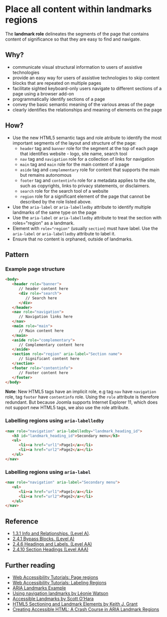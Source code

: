 # Place all content within landmarks regions
The **landmark role** delineates the segments of the page that contains content of significance so that they are easy to find and navigate.

## Why?
* communicate visual structural information to users of assistive technologies
* provide an easy way for users of assistive technologies to skip content blocks that are repeated on multiple pages
* facilitate sighted keyboard-only users navigate to different sections of a page using a browser add-on
* programmatically identify sections of a page
* convey the basic semantic meaning of the various areas of the page
* clearly identifies the relationships and meaning of elements on the page

## How?
* Use the new HTML5 semantic tags and role atribute to identify the most important segments of the layout and structure of the page: 
  - `header` tag and `banner` role for the segment at the top of each page that identifies website - logo, site name, search tool 
  - `nav` tag and `navigation` role for a collection of links for navigation
  - `main` tag and `main` role for the main content of a page
  - `aside` tag and `complementary` role for content that supports the main but remains autonomous
  - `footer` tag and `contentinfo` role for a metadata applies to the site, such as copyrights, links to privacy statements, or disclaimers.
  - `search` role for the search tool of a website
  - `region` role for a significant element of the page that cannot be described by the role listed above.
* Use the `aria-label` or `aria-labelledby` attribute to identify multiple landmarks of the same type on the page
* Use the `aria-label` or `aria-labelledby` attribute to treat the section with roles="region" as a landmark.
* Element with `role="region"` (usually `section`) must have label.  Use the `aria-label` or `aria-labelledby` attribute to label it.
* Ensure that no content is orphaned, outside of landmarks.

## Pattern
### Example page structure

```html
<body>
   <header role="banner">
      // header content here
      <div role="search">
         // Search here
      </div>
   </header>   
   <nav role="navigation">
      // Navigation links here
   </nav>
   <main role="main">
      // Main content here
   </main>
   <aside role="complementary">
      // Complementary content here
   </aside>
   <section role="region" aria-label="Section name">
      // Significant content here
   </section>
   <footer role="contentinfo">
      // Footer content here
   </footer>
</body>
```

**Note**: New HTML5 tags have an implicit role, e.g tag `nav` have `navigation` role, tag `footer` have `contentinfo` role.  Using the `role` attribute is therefore redundant. But because Joomla supports Internet Explorer 11, which does not support new HTML5 tags, we also use the role attribute.   

### Labelling regions using `aria-labelledby`
```html
<nav role="navigation" aria-labelledby="landmark_heading_id">
   <h3 id="landmark_heading_id">Secondary menu</h3>
   <ul>
      <li><a href="url1">Page1</a></li>
      <li><a href="url2">Page2</a></li>
   </ul>	  
</nav>
```

### Labelling regions using `aria-label`
```html
<nav role="navigation" aria-label="Secondary menu">
   <ul>
      <li><a href="url1">Page1</a></li>
      <li><a href="url2">Page2</a></li>
   </ul>	
</nav>
```

## Reference
* [1.3.1 Info and Relationships. (Level A)](https://www.w3.org/WAI/WCAG20/quickref/#qr-content-structure-separation-programmatic).  
* [2.4.1 Bypass Blocks. (Level A)](https://www.w3.org/WAI/WCAG20/quickref/#qr-navigation-mechanisms-skip)
* [2.4.6 Headings and Labels. (Level AA)](https://www.w3.org/WAI/WCAG20/quickref/#qr-navigation-mechanisms-descriptive)
* [2.4.10 Section Headings (Level AAA)](http://www.w3.org/TR/WCAG20/#navigation-mechanisms-headings)

## Further reading
* [Web Accessibility Tutorials: Page regions](https://www.w3.org/WAI/tutorials/page-structure/regions/)
* [Web Accessibility Tutorials: Labeling Regions](https://www.w3.org/WAI/tutorials/page-structure/labels/)
* [ARIA Landmarks Example](https://www.w3.org/TR/wai-aria-practices/examples/landmarks/index.html)
* [Using navigation landmarks by Léonie Watson](https://accessibility.blog.gov.uk/2016/05/27/using-navigation-landmarks/)
* [Accessible Landmarks by Scott O'Hara](https://www.scottohara.me/blog/2018/03/03/landmarks.html)
* [HTML5 Sectioning and Landmark Elements by Keith J. Grant](https://keithjgrant.com/posts/2018/03/html5-sectioning-and-landmark-elements/)
* [Creating Accessible HTML: A Crash Course in ARIA Landmark Regions](https://medium.com/c2-group/creating-accessible-html-a-crash-course-in-aria-landmark-regions-40513850298b)

